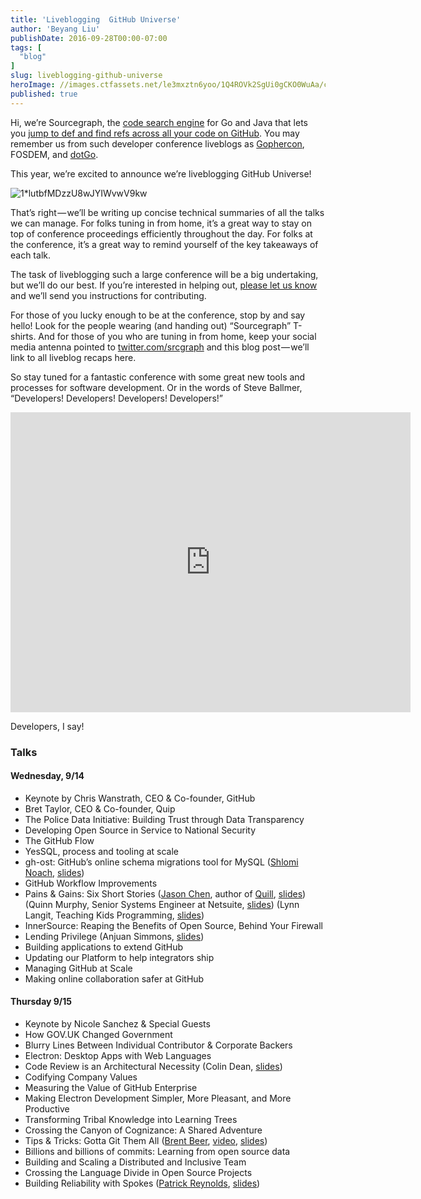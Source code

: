 ```yaml
---
title: 'Liveblogging  GitHub Universe'
author: 'Beyang Liu'
publishDate: 2016-09-28T00:00-07:00
tags: [
  "blog"
]
slug: liveblogging-github-universe
heroImage: //images.ctfassets.net/le3mxztn6yoo/1Q4ROVk2SgUi0gCKO0WuAa/cd593adb777028731ef92f8f400721fc/1_lutbfMDzzU8wJYIWvwV9kw.png
published: true
---
```




Hi, we’re Sourcegraph, the [code search engine](https://sourcegraph.com) for Go and Java that lets you [jump to def and find refs across all your code on GitHub](https://docs.sourcegraph.com/integration/browser_extension). You may remember us from such developer conference liveblogs as [Gophercon](http://gophercon.sourcegraph.com/archive), FOSDEM, and [dotGo](http://dotgo.sourcegraph.com/archive).

This year, we’re excited to announce we’re liveblogging GitHub Universe!


![1*lutbfMDzzU8wJYIWvwV9kw](//images.contentful.com/le3mxztn6yoo/1Q4ROVk2SgUi0gCKO0WuAa/cd593adb777028731ef92f8f400721fc/1_lutbfMDzzU8wJYIWvwV9kw.png)

That’s right — we’ll be writing up concise technical summaries of all the talks we can manage. For folks tuning in from home, it’s a great way to stay on top of conference proceedings efficiently throughout the day. For folks at the conference, it’s a great way to remind yourself of the key takeaways of each talk.

The task of liveblogging such a large conference will be a big undertaking, but we’ll do our best. If you’re interested in helping out, [please let us know](https://twitter.com/srcgraph) and we’ll send you instructions for contributing.

For those of you lucky enough to be at the conference, stop by and say hello! Look for the people wearing (and handing out) “Sourcegraph” T-shirts. And for those of you who are tuning in from home, keep your social media antenna pointed to [twitter.com/srcgraph](https://twitter.com/srcgraph) and this blog post — we’ll link to all liveblog recaps here.

So stay tuned for a fantastic conference with some great new tools and processes for software development. Or in the words of Steve Ballmer, “Developers! Developers! Developers! Developers!”

<iframe width="640" height="480" src="https://www.youtube.com/embed/Vhh_GeBPOhs" frameborder="0" allowfullscreen></iframe>

Developers, I say!

### Talks

#### Wednesday, 9/14

*   Keynote by Chris Wanstrath, CEO & Co-founder, GitHub
*   Bret Taylor, CEO & Co-founder, Quip
*   The Police Data Initiative: Building Trust through Data Transparency
*   Developing Open Source in Service to National Security
*   The GitHub Flow
*   YesSQL, process and tooling at scale
*   gh-ost: GitHub’s online schema migrations tool for MySQL ([Shlomi Noach](https://github.com/shlomi-noach), [slides](https://speakerdeck.com/shlominoach/gh-ost-githubs-online-schema-migrations-for-mysql))
*   GitHub Workflow Improvements
*   Pains & Gains: Six Short Stories
    ([Jason Chen](https://twitter.com/jhchen), author of [Quill](https://quilljs.com/), [slides](https://github.com/sourcegraph/github-universe-2016-slides/blob/master/OvercomingMaintainerDDoS_Jason_Chen.pdf))
    (Quinn Murphy, Senior Systems Engineer at Netsuite, [slides](https://www.haikudeck.com/fighting-for-the-future-lessons-from-the-training-room-uncategorized-presentation-9acbc86690))
    (Lynn Langit, Teaching Kids Programming, [slides](http://slides.com/lynnlangit/meet-matt))
*   InnerSource: Reaping the Benefits of Open Source, Behind Your Firewall
*   Lending Privilege (Anjuan Simmons, [slides](https://speakerdeck.com/anjuan/github-universe))
*   Building applications to extend GitHub
*   Updating our Platform to help integrators ship
*   Managing GitHub at Scale
*   Making online collaboration safer at GitHub

#### Thursday 9/15

*   Keynote by Nicole Sanchez & Special Guests
*   How GOV.UK Changed Government
*   Blurry Lines Between Individual Contributor & Corporate Backers
*   Electron: Desktop Apps with Web Languages
*   Code Review is an Architectural Necessity (Colin Dean, [slides](https://github.com/sourcegraph/github-universe-2016-slides/blob/master/Code%20Review%20is%20an%20Architectural%20Necessity%20-%20Colin%20Dean.pdf))
*   Codifying Company Values
*   Measuring the Value of GitHub Enterprise
*   Making Electron Development Simpler, More Pleasant, and More Productive
*   Transforming Tribal Knowledge into Learning Trees
*   Crossing the Canyon of Cognizance: A Shared Adventure
*   Tips & Tricks: Gotta Git Them All ([Brent Beer](https://twitter.com/brntbeer), [video](http://www.ustream.tv/recorded/91383441), [slides](https://speakerdeck.com/brntbeer/tips-and-tricks-gotta-git-them-all))
*   Billions and billions of commits: Learning from open source data
*   Building and Scaling a Distributed and Inclusive Team
*   Crossing the Language Divide in Open Source Projects
*   Building Reliability with Spokes ([Patrick Reynolds](https://github.com/piki), [slides](http://piki.org/spokes.pdf))
